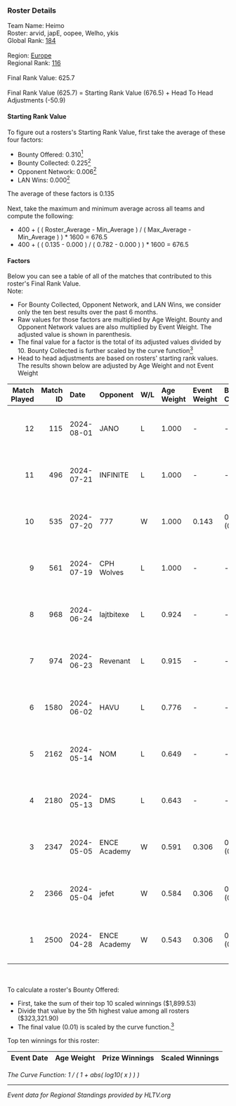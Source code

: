 ### Roster Details<br />
Team Name: Heimo<br />
Roster: arvid, japE, oopee, Welho, ykis<br />
Global Rank: [184](../standings_global.md)<br />
<br />
Region: [Europe]( ../standings_europe.md)<br />
Regional Rank: [116]( ../standings_europe.md)<br />
<br />
Final Rank Value:  625.7<br />
<br />
Final Rank Value (625.7) = Starting Rank Value (676.5) + Head To Head Adjustments (-50.9)<br />

#### Starting Rank Value<br />
To figure out a rosters's Starting Rank Value, first take the average of these four factors:<br />
- Bounty Offered: 0.310[<sup>1</sup>](#table2)
- Bounty Collected: 0.225[<sup>2</sup>](#table1)
- Opponent Network: 0.006[<sup>2</sup>](#table1)
- LAN Wins: 0.000[<sup>2</sup>](#table1)

The average of these factors is 0.135<br />
<br />
Next, take the maximum and minimum average across all teams and compute the following:<br />
- 400 + ( ( Roster_Average - Min_Average ) / ( Max_Average - Min_Average ) ) * 1600 = 676.5
- 400 + ( ( 0.135 - 0.000 ) / ( 0.782 - 0.000 ) ) * 1600 = 676.5


#### Factors<br />
Below you can see a table of all of the matches that contributed to this roster's Final Rank Value.<br />
Note:<br />

- For Bounty Collected, Opponent Network, and LAN Wins, we consider only the ten best results over the past 6 months.
- Raw values for those factors are multiplied by Age Weight. Bounty and Opponent Network values are also multiplied by Event Weight. The adjusted value is shown in parenthesis.
- The final value for a factor is the total of its adjusted values divided by 10. Bounty Collected is further scaled by the curve function[<sup>3</sup>](#curveFunction)
- Head to head adjustments are based on rosters' starting rank values. The results shown below are adjusted by Age Weight and not Event Weight
<span id="table1"></span><br />


| Match Played | Match ID | Date       | Opponent     | W/L | Age Weight | Event Weight | Bounty Collected | Opponent Network | LAN Wins  | H2H Adj. | Roster                             |
| -: | -: | :- | :- | :- | :- | :- | :- | :- | :- | -: | :- |
|           12 |      115 | 2024-08-01 | JANO         | L   | 1.000      | -            | -                | -                | -         |   -15.86 | arvid, japE, oopee, Welho, ykis    |
|           11 |      496 | 2024-07-21 | INFINITE     | L   | 1.000      | -            | -                | -                | -         |   -17.89 | arvid, japE, oopee, Welho, ykis    |
|           10 |      535 | 2024-07-20 | 777          | W   | 1.000      | 0.143        | 0.015 (0.002)    | 0.181 (0.026)    | 0 (0.000) |    16.90 | arvid, japE, oopee, Welho, ykis    |
|            9 |      561 | 2024-07-19 | CPH Wolves   | L   | 1.000      | -            | -                | -                | -         |    -7.61 | arvid, japE, oopee, Welho, ykis    |
|            8 |      968 | 2024-06-24 | lajtbitexe   | L   | 0.924      | -            | -                | -                | -         |   -12.57 | arvid, oopee, Sm1llee, Welho, ykis |
|            7 |      974 | 2024-06-23 | Revenant     | L   | 0.915      | -            | -                | -                | -         |    -8.81 | arvid, oopee, Sm1llee, Welho, ykis |
|            6 |     1580 | 2024-06-02 | HAVU         | L   | 0.776      | -            | -                | -                | -         |   -11.39 | arvid, japE, oopee, Welho, ykis    |
|            5 |     2162 | 2024-05-14 | NOM          | L   | 0.649      | -            | -                | -                | -         |   -14.16 | arvid, japE, oopee, Welho, ykis    |
|            4 |     2180 | 2024-05-13 | DMS          | L   | 0.643      | -            | -                | -                | -         |    -4.98 | arvid, japE, oopee, Welho, ykis    |
|            3 |     2347 | 2024-05-05 | ENCE Academy | W   | 0.591      | 0.306        | 0.003 (0.001)    | 0.109 (0.020)    | 0 (0.000) |    10.37 | arvid, japE, oopee, Welho, ykis    |
|            2 |     2366 | 2024-05-04 | jefet        | W   | 0.584      | 0.306        | 0.001 (0.000)    | 0.021 (0.004)    | 0 (0.000) |     5.41 | arvid, japE, oopee, Welho, ykis    |
|            1 |     2500 | 2024-04-28 | ENCE Academy | W   | 0.543      | 0.306        | 0.004 (0.001)    | 0.082 (0.014)    | 0 (0.000) |     9.70 | arvid, japE, oopee, Welho, ykis    |

<br />
<span id="table2"></span><br />
To calculate a roster's Bounty Offered:<br />

- First, take the sum of their top 10 scaled winnings ($1,899.53)
- Divide that value by the 5th highest value among all rosters ($323,321.90)
- The final value (0.01) is scaled by the curve function.[<sup>3</sup>](#curveFunction)

Top ten winnings for this roster:<br />

| Event Date | Age Weight | Prize Winnings | Scaled Winnings |
| :- | -: | :- | :- |


<span id="curveFunction"></span>_The Curve Function: 1 / ( 1 + abs( log10( x ) ) )_<br />

---
_Event data for Regional Standings provided by HLTV.org_<br />
